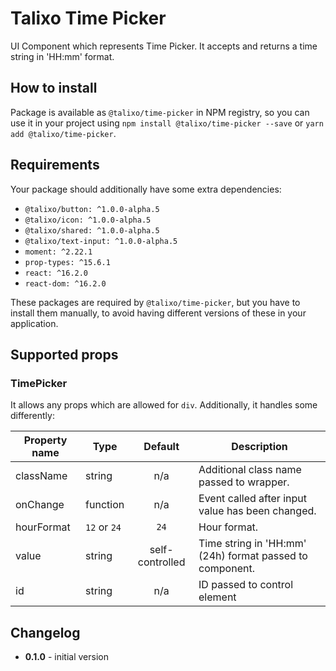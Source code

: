 # Talixo Time Picker

UI Component which represents Time Picker. It accepts and returns a time string in 'HH:mm' format.

## How to install

Package is available as `@talixo/time-picker` in NPM registry, so you can use it in your project
using `npm install @talixo/time-picker --save` or `yarn add @talixo/time-picker`.

## Requirements

Your package should additionally have some extra dependencies:

- `@talixo/button: ^1.0.0-alpha.5`
- `@talixo/icon: ^1.0.0-alpha.5`
- `@talixo/shared: ^1.0.0-alpha.5`
- `@talixo/text-input: ^1.0.0-alpha.5`
- `moment: ^2.22.1`
- `prop-types: ^15.6.1`
- `react: ^16.2.0`
- `react-dom: ^16.2.0`

These packages are required by `@talixo/time-picker`, but you have to install them manually,
to avoid having different versions of these in your application.

## Supported props

### TimePicker

It allows any props which are allowed for `div`. Additionally, it handles some differently:

Property name | Type         | Default         | Description
--------------|--------------|:---------------:|--------------------------------
className     | string       | n/a             | Additional class name passed to wrapper.
onChange      | function     | n/a             | Event called after input value has been changed.
hourFormat    | `12` or `24` | `24`            | Hour format.
value         | string       | self-controlled | Time string in 'HH:mm' (24h) format passed to component.
id            | string       | n/a             | ID passed to control element

## Changelog

- **0.1.0** - initial version
